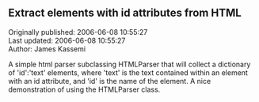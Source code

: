## Extract elements with id attributes from HTML  
Originally published: 2006-06-08 10:55:27  
Last updated: 2006-06-08 10:55:27  
Author: James Kassemi  
  
A simple html parser subclassing HTMLParser that will collect a dictionary of 'id':'text' elements, where 'text' is the text contained within an element with an id attribute, and 'id' is the name of the element. A nice demonstration of using the HTMLParser class.